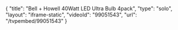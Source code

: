 {
    "title": "Bell + Howell 40Watt LED Ultra Bulb 4pack",
    "type": "solo",
    "layout": "iframe-static",
    "videoId": "99051543",
    "url": "\/tvpembed\/99051543"
}